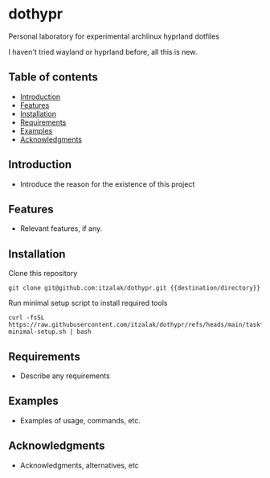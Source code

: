 # dothypr

Personal laboratory for experimental archlinux hyprland dotfiles

I haven't tried wayland or hyprland before, all this is new.

## Table of contents

- [Introduction](#introduction)
- [Features](#features)
- [Installation](#installation)
- [Requirements](#requirements)
- [Examples](#examples)
- [Acknowledgments](#acknowledgments)

## Introduction

- Introduce the reason for the existence of this project

## Features

- Relevant features, if any.

## Installation

Clone this repository

```shell
git clone git@github.com:itzalak/dothypr.git {{destination/directory}}
```

Run minimal setup script to install required tools

```shell
curl -fsSL https://raw.githubusercontent.com/itzalak/dothypr/refs/heads/main/taskfiles/scripts/00-minimal-setup.sh | bash
```

## Requirements

- Describe any requirements

## Examples

- Examples of usage, commands, etc.

## Acknowledgments

- Acknowledgments, alternatives, etc

